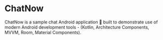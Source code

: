 # ChatNow
ChatNow is a sample chat Android application 📱 built to demonstrate use of modern Android development tools - (Kotlin, Architecture Components, MVVM, Room, Material Components).
